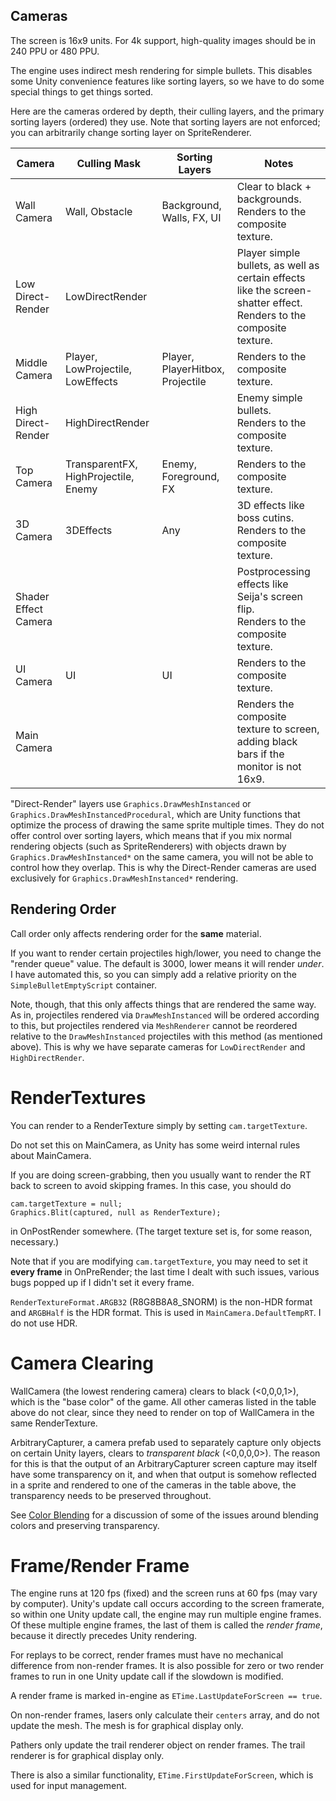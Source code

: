 ## Cameras

The screen is 16x9 units. For 4k support, high-quality images should be in 240 PPU or 480 PPU.

The engine uses indirect mesh rendering for simple bullets. This disables some Unity convenience features like sorting layers, so we have to do some special things to get things sorted.

Here are the cameras ordered by depth, their culling layers, and the primary sorting layers (ordered) they use. Note that sorting layers are not enforced; you can arbitrarily change sorting layer on SpriteRenderer.

| Camera               | Culling Mask                         | Sorting Layers                   | Notes                                                        |
| -------------------- | ------------------------------------ | -------------------------------- | ------------------------------------------------------------ |
| Wall Camera          | Wall, Obstacle                       | Background, Walls, FX, UI        | Clear to black + backgrounds.<br />Renders to the composite texture. |
| Low Direct-Render    | LowDirectRender                      |                                  | Player simple bullets, as well as certain effects like the screen-shatter effect.<br />Renders to the composite texture. |
| Middle Camera        | Player, LowProjectile, LowEffects    | Player, PlayerHitbox, Projectile | Renders to the composite texture.                            |
| High Direct-Render   | HighDirectRender                     |                                  | Enemy simple bullets.<br />Renders to the composite texture. |
| Top Camera           | TransparentFX, HighProjectile, Enemy | Enemy, Foreground, FX            | Renders to the composite texture.                            |
| 3D Camera            | 3DEffects                            | Any                              | 3D effects like boss cutins. <br />Renders to the composite texture. |
| Shader Effect Camera |                                      |                                  | Postprocessing effects like Seija's screen flip.<br />Renders to the composite texture. |
| UI Camera            | UI                                   | UI                               | Renders to the composite texture.                            |
| Main Camera          |                                      |                                  | Renders the composite texture to screen, adding black bars if the monitor is not 16x9. |

"Direct-Render" layers use `Graphics.DrawMeshInstanced` or `Graphics.DrawMeshInstancedProcedural`, which are Unity functions that optimize the process of drawing the same sprite multiple times. They do not offer control over sorting layers, which means that if you mix normal rendering objects (such as SpriteRenderers) with objects drawn by `Graphics.DrawMeshInstanced*` on the same camera, you will not be able to control how they overlap. This is why the Direct-Render cameras are used exclusively for `Graphics.DrawMeshInstanced*` rendering.

## Rendering Order

Call order only affects rendering order for the **same** material. 

If you want to render certain projectiles high/lower, you need to change the "render queue" value. The default is 3000, lower means it will render *under*. I have automated this, so you can simply add a relative priority on the `SimpleBulletEmptyScript` container. 

Note, though, that this only affects things that are rendered the same way. As in, projectiles rendered via `DrawMeshInstanced` will be ordered according to this, but projectiles rendered via `MeshRenderer` cannot be reordered relative to the `DrawMeshInstanced` projectiles with this method (as mentioned above). This is why we have separate cameras for `LowDirectRender` and `HighDirectRender`. 

# RenderTextures

You can render to a RenderTexture simply by setting `cam.targetTexture`. 

Do not set this on MainCamera, as Unity has some weird internal rules about MainCamera.

If you are doing screen-grabbing, then you usually want to render the RT back to screen to avoid skipping frames. In this case, you should do

```
cam.targetTexture = null;
Graphics.Blit(captured, null as RenderTexture);
```

in OnPostRender somewhere. (The target texture set is, for some reason, necessary.)

Note that if you are modifying `cam.targetTexture`, you may need to set it **every frame** in OnPreRender; the last time I dealt with such issues, various bugs popped up if I didn't set it every frame.

`RenderTextureFormat.ARGB32` (R8G8B8A8_SNORM) is the non-HDR format and `ARGBHalf` is the HDR format. This is used in `MainCamera.DefaultTempRT`. I do not use HDR.

# Camera Clearing

WallCamera (the lowest rendering camera) clears to black (<0,0,0,1>), which is the "base color" of the game. All other cameras listed in the table above do not clear, since they need to render on top of WallCamera in the same RenderTexture. 

ArbitraryCapturer, a camera prefab used to separately capture only objects on certain Unity layers, clears to *transparent black* (<0,0,0,0>). The reason for this is that the output of an ArbitraryCapturer screen capture may itself have some transparency on it, and when that output is somehow reflected in a sprite and rendered to one of the cameras in the table above, the transparency needs to be preserved throughout.

See [Color Blending](ColorBlending.md) for a discussion of some of the issues around blending colors and preserving transparency.

# Frame/Render Frame

The engine runs at 120 fps (fixed) and the screen runs at 60 fps (may vary by computer). Unity's update call occurs according to the screen framerate, so within one Unity update call, the engine may run multiple engine frames. Of these multiple engine frames, the last of them is called the *render frame*, because it directly precedes Unity rendering.

For replays to be correct, render frames must have no mechanical difference from non-render frames. It is also possible for zero or two render frames to run in one Unity update call if the slowdown is modified.

A render frame is marked in-engine as `ETime.LastUpdateForScreen == true`. 

On non-render frames, lasers only calculate their `centers` array, and do not update the mesh. The mesh is for graphical display only.

Pathers only update the trail renderer object on render frames. The trail renderer is for graphical display only. 

There is also a similar functionality, `ETime.FirstUpdateForScreen`, which is used for input management.